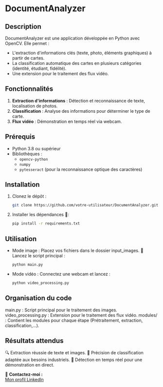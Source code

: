 # DocumentAnalyzer

## Description
DocumentAnalyzer est une application développée en Python avec OpenCV. Elle permet :
- L'extraction d'informations clés (texte, photo, éléments graphiques) à partir de cartes.
- La classification automatique des cartes en plusieurs catégories (identité, étudiant, fidélité).
- Une extension pour le traitement des flux vidéo.

## Fonctionnalités
1. **Extraction d'informations** : Détection et reconnaissance de texte, localisation de photos.
2. **Classification** : Analyse des informations pour déterminer le type de carte.
3. **Flux vidéo** : Démonstration en temps réel via webcam.

## Prérequis
- Python 3.8 ou supérieur
- Bibliothèques :
  - `opencv-python`
  - `numpy`
  - `pytesseract` (pour la reconnaissance optique des caractères)
  
## Installation
1. Clonez le dépôt :
   ```bash
   git clone https://github.com/votre-utilisateur/DocumentAnalyzer.git
   
2. Installer les dépendances 🔧:
   ```bash
   pip install -r requirements.txt

## Utilisation
- Mode image :
Placez vos fichiers dans le dossier input_images.
💫 Lancez le script principal :
   ```bash
   python main.py

- Mode vidéo :
Connectez une webcam et lancez :
   ```bash
   python video_processing.py


## Organisation du code
main.py : Script principal pour le traitement des images.
video_processing.py : Extension pour le traitement des flux vidéo.
modules/ : Contient les modules pour chaque étape (Prétraitement, extraction, classification,...).

## Résultats attendus
🔍 Extraction réussie de texte et images.
🧠 Précision de classification adaptée aux besoins industriels.
🎥 Détection en temps réel pour une démonstration en direct.

📧 **Contactez-moi :**  
[Mon profil LinkedIn](https://www.linkedin.com/in/sondoskocila/) 

